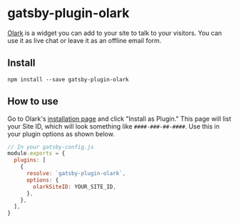 # gatsby-plugin-olark

[Olark](www.olark.com) is a widget you can add to your site to talk to your visitors. You can use it as live chat or leave it as an offline email form.

## Install

`npm install --save gatsby-plugin-olark`

## How to use

Go to Olark's [installation page](https://www.olark.com/install/) and click "Install as Plugin." This page will list your Site ID, which will look something like `####-###-##-####`. Use this in your plugin options as shown below.

```javascript
// In your gatsby-config.js
module.exports = {
  plugins: [
    {
      resolve: `gatsby-plugin-olark`,
      options: {
        olarkSiteID: YOUR_SITE_ID,
      },
    },
  ],
}
```
